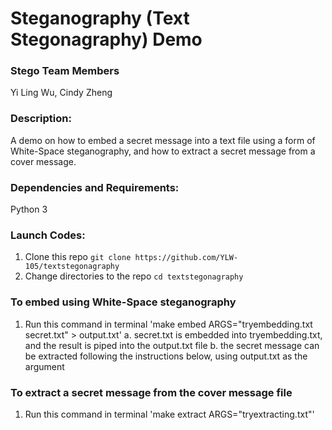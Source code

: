 # Steganography (Text Stegonagraphy) Demo

### Stego Team Members 
Yi Ling Wu, Cindy Zheng

### Description:
A demo on how to embed a secret message into a text file using a form of White-Space steganography, and how to extract a secret message from a cover message.

### Dependencies and Requirements:
Python 3 

### Launch Codes:
1. Clone this repo `git clone https://github.com/YLW-105/textstegonagraphy`
2. Change directories to the repo `cd textstegonagraphy`

### To embed using White-Space steganography
1. Run this command in terminal 'make embed ARGS="tryembedding.txt secret.txt" > output.txt'
  a. secret.txt is embedded into tryembedding.txt, and the result is piped into the output.txt file
  b. the secret message can be extracted following the instructions below, using output.txt as the argument
 
### To extract a secret message from the cover message file
1. Run this command in terminal 'make extract ARGS="tryextracting.txt"'

